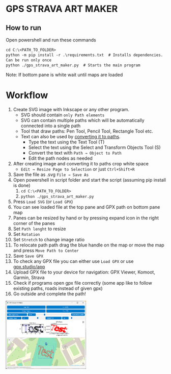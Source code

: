 # GPS STRAVA ART MAKER

## How to run

Open powershell and run these commands
```
cd C:\<PATH_TO_FOLDER>
python -m pip install -r .\requirements.txt  # Installs dependencies. Can be run only once
python ./gps_strava_art_maker.py  # Starts the main program
```
Note: If bottom pane is white wait until maps are loaded  


# Workflow
1. Create SVG image with Inkscape or any other program.
   - SVG should contain `only Path elements`
   - SVG can contain multiple paths which will be automatically connected into a single path
   - Tool that draw paths: Pen Tool, Pencil Tool, Rectangle Tool etc.
   - Text can also be used by [converting it to paths](https://imagy.app/inkscape-text-to-path/).
      - Type the text using the Text Tool (T)
      - Select the text using the Select and Transform Objects Tool (S)
      - Convert the text with `Path → Object to Path`
      - Edit the path nodes as needed
2. After creating image and converting it to paths crop white space
    - `Edit → Resize Page to Selection` or just `Ctrl+Shift+R`
3. Save the file as .svg `File → Save As`
4. Open powershell in script folder and start the script (assuming pip install is done) 
   1. `cd C:\<PATH_TO_FOLDER>`
   2. `python ./gps_strava_art_maker.py`
5. Press `Load SVG` (or `Load GPX`)
6. You can see loaded file at the top pane and GPX path on bottom pane map
7. Panes can be resized by hand or by pressing expand icon in the right corner of the panes
8. Set `Path lenght` to resize
9. Set `Rotation`
10. Set `Stretch` to change image ratio
11. To relocate path path drag the blue handle on the map or move the map and press `Move Path to Center`
12. Save `Save GPX`
13. To check any GPX file you can either use `Load GPX` or use [gpx.studio/app](www.gpx.studio/app)
14. Upload GPX file to your device for navigation: GPX Viewer, Komoot, Garmin, Strava
15. Check if programs open gpx file correctly (some app like to follow existing paths, roads instead of given gpx)
16. Go outside and complete the path!

<img src="docs/GUI.png" alt="GPS Strava Art Maker GUI" width="50%">
